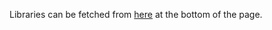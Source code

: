 Libraries can be fetched from [here](https://github.com/animo/indy-shared-rs/actions/runs/2407505534) at the bottom of the page.
